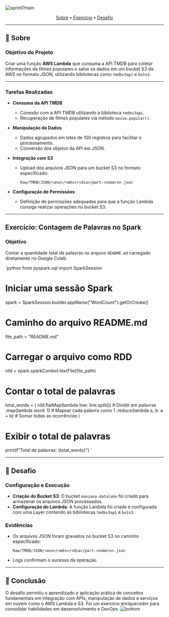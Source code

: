 ![sprint7main](https://github.com/user-attachments/assets/68cbba14-fc36-43fe-af30-e0328461388a)
<p align="center">
 <a href="#Sobre">Sobre</a> •
 <a href="#exercicio">Exercício</a> •
 <a href="#desafio">Desafio</a>
</p>

---

<a id="Sobre"></a>
## 📝 **Sobre**

### **Objetivo do Projeto**
Criar uma função **AWS Lambda** que consuma a API TMDB para coletar informações de filmes populares e salve os dados em um bucket S3 da AWS no formato JSON, utilizando bibliotecas como `tmdbv3api` e `boto3`.

---

### **Tarefas Realizadas**

- **Consumo da API TMDB**
  - Conexão com a API TMDB utilizando a biblioteca `tmdbv3api`.
  - Recuperação de filmes populares via método `movie.popular()`.

- **Manipulação de Dados**
  - Dados agrupados em lotes de 100 registros para facilitar o processamento.
  - Conversão dos objetos da API em JSON.

- **Integração com S3**
  - Upload dos arquivos JSON para um bucket S3 no formato especificado:
    ```
    Raw/TMDB/JSON/<ano>/<mês>/<dia>/part-<número>.json
    ```

- **Configuração de Permissões**
  - Definição de permissões adequadas para que a função Lambda consiga realizar operações no bucket S3.

---

<a id="exercicio"></a>
## **Exercício: Contagem de Palavras no Spark**

### **Objetivo**
Contar a quantidade total de palavras no arquivo `README.md` carregado diretamente no Google Colab.

`python
from pyspark.sql import SparkSession

# Iniciar uma sessão Spark
spark = SparkSession.builder.appName("WordCount").getOrCreate()

# Caminho do arquivo README.md
file_path = "README.md"

# Carregar o arquivo como RDD
rdd = spark.sparkContext.textFile(file_path)

# Contar o total de palavras
total_words = (
    rdd.flatMap(lambda line: line.split())  # Dividir em palavras
    .map(lambda word: 1)                   # Mapear cada palavra como 1
    .reduce(lambda a, b: a + b)            # Somar todas as ocorrências
)

# Exibir o total de palavras
print(f"Total de palavras: {total_words}")
`

---

<a id="desafio"></a>
## 🎯 **Desafio**

### Configuração e Execução

- **Criação do Bucket S3**: O bucket `manzano-datalake` foi criado para armazenar os arquivos JSON processados.
- **Configuração do Lambda**: A função Lambda foi criada e configurada com uma Layer contendo as bibliotecas `tmdbv3api` e `boto3`.

### **Evidências**

- Os arquivos JSON foram gravados no bucket S3 no caminho especificado:
    ```
    Raw/TMDB/JSON/<ano>/<mês>/<dia>/part-<número>.json
    ```
- Logs confirmam o sucesso da operação.

---

## 🎯 **Conclusão**

O desafio permitiu o aprendizado e aplicação prática de conceitos fundamentais em integração com APIs, manipulação de dados e serviços em nuvem como o AWS Lambda e S3. Foi um exercício enriquecedor para consolidar habilidades em desenvolvimento e DevOps.
![bottom](https://github.com/user-attachments/assets/a06b7240-a4be-45d7-86e7-9427136b3891)
